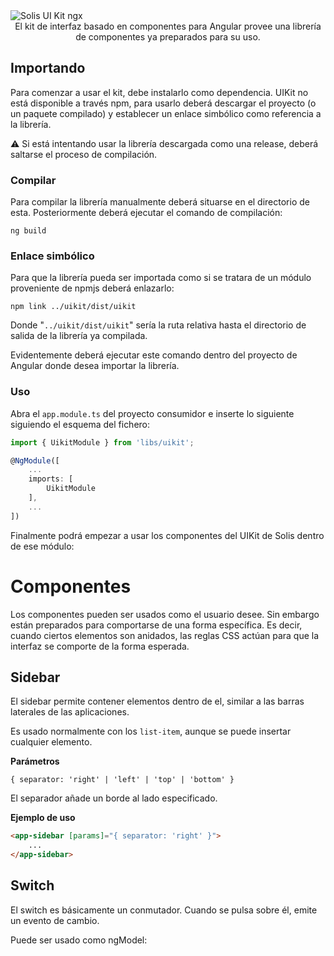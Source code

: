 <img src="assets/uikit-md-banner.png" alt="Solis UI Kit ngx">

<center>
El kit de interfaz basado en componentes para Angular provee una librería de componentes ya preparados para su uso.
</center>

## Importando
Para comenzar a usar el kit, debe instalarlo como dependencia.
UIKit no está disponible a través npm, para usarlo deberá descargar el proyecto (o un paquete compilado) y establecer un enlace simbólico como referencia a la librería.

⚠️ Si está intentando usar la librería descargada como una release, deberá saltarse el proceso de compilación.

### Compilar
Para compilar la librería manualmente deberá situarse en el directorio de esta.
Posteriormente deberá ejecutar el comando de compilación:

    ng build

### Enlace simbólico

Para que la librería pueda ser importada como si se tratara de un módulo proveniente de npmjs deberá enlazarlo:

    npm link ../uikit/dist/uikit

Donde "```../uikit/dist/uikit```" sería la ruta relativa hasta el directorio de salida de la librería ya compilada.

Evidentemente deberá ejecutar este comando dentro del proyecto de Angular donde desea importar la librería.

### Uso

Abra el ```app.module.ts``` del proyecto consumidor e inserte lo siguiente siguiendo el esquema del fichero:

```TypeScript
import { UikitModule } from 'libs/uikit';

@NgModule([
    ...
    imports: [
        UikitModule
    ],
    ...
])
```

Finalmente podrá empezar a usar los componentes del UIKit de Solis dentro de ese módulo:

# Componentes
Los componentes pueden ser usados como el usuario desee. Sin embargo están preparados para comportarse de una forma específica. Es decir, cuando ciertos elementos son anidados, las reglas CSS actúan para que la interfaz se comporte de la forma esperada.

## Sidebar
El sidebar permite contener elementos dentro de el, similar a las barras laterales de las aplicaciones.

Es usado normalmente con los ```list-item```, aunque se puede insertar cualquier elemento.

**Parámetros**<br>

    { separator: 'right' | 'left' | 'top' | 'bottom' }

El separador añade un borde al lado especificado.

**Ejemplo de uso**

```HTML
<app-sidebar [params]="{ separator: 'right' }">
    ...
</app-sidebar>
```

## Switch
El switch es básicamente un conmutador. Cuando se pulsa sobre él, emite un evento de cambio.

Puede ser usado como ngModel:

```
```